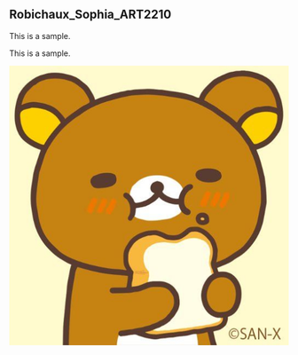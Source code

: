 ## Robichaux_Sophia_ART2210

This is a sample.

This is a sample.

![](https://github.com/SophiaRobichaux/Robichaux_Sophia_ART2210-1/blob/master/7334203fc44cc7e1d64e1d9e0b31ceae.jpg)